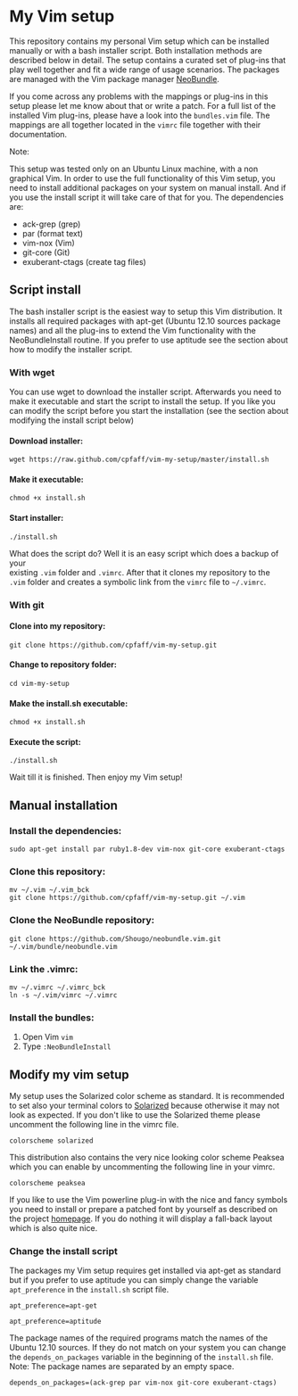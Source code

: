 My Vim setup
============

This repository contains my personal Vim setup which can be installed manually
or with a bash installer script. Both installation methods are described below
in detail. The setup contains a curated set of plug-ins that play well together
and fit a wide range of usage scenarios. The packages are managed with the Vim
package manager [NeoBundle](https://github.com/Shougo/neobundle.vim.git).

If you come across any problems with the mappings or plug-ins in this setup
please let me know about that or write a patch. For a full list of the installed
Vim plug-ins, please have a look into the `bundles.vim` file. The mappings are
all together located in the `vimrc` file together with their documentation.

Note: 

This setup was tested only on an Ubuntu Linux machine, with a non graphical Vim.
In order to use the full functionality of this Vim setup, you need to install
additional packages on your system on manual install. And if you use the install
script it will take care of that for you. The dependencies are:

- ack-grep  (grep)
- par (format text)
- vim-nox (Vim)
- git-core (Git)
- exuberant-ctags (create tag files)

Script install 
---------------

The bash installer script is the easiest way to setup this Vim distribution. It
installs all required packages with apt-get (Ubuntu 12.10 sources package names)
and all the plug-ins to extend the Vim functionality with the NeoBundleInstall
routine. If you prefer to use aptitude see the section about how to modify the
installer script.

### With wget 

You can use wget to download the installer script. Afterwards you need to make
it executable and start the script to install the setup. If you like you can
modify the script before you start the installation (see the section about
modifying the install script below)

#### Download installer:

```
wget https://raw.github.com/cpfaff/vim-my-setup/master/install.sh 
```

#### Make it executable:

```
chmod +x install.sh
```

#### Start installer:

```
./install.sh
```

What does the script do? Well it is an easy script which does a backup of your  
existing `.vim` folder and `.vimrc`. After that it clones my repository to the  
`.vim` folder and creates a symbolic link from the `vimrc` file to `~/.vimrc`.  

### With git 

#### Clone into my repository:

```
git clone https://github.com/cpfaff/vim-my-setup.git
```

#### Change to repository folder:

```
cd vim-my-setup
```

#### Make the install.sh executable:

```
chmod +x install.sh
```

#### Execute the script:

```
./install.sh
```

Wait till it is finished. Then enjoy my Vim setup!

## Manual installation

### Install the dependencies:

```
sudo apt-get install par ruby1.8-dev vim-nox git-core exuberant-ctags
```

### Clone this repository:

```
mv ~/.vim ~/.vim_bck
git clone https://github.com/cpfaff/vim-my-setup.git ~/.vim
```

### Clone the NeoBundle repository:

```
git clone https://github.com/Shougo/neobundle.vim.git ~/.vim/bundle/neobundle.vim
```

### Link the .vimrc:

```
mv ~/.vimrc ~/.vimrc_bck
ln -s ~/.vim/vimrc ~/.vimrc
```

### Install the bundles:

1. Open Vim `vim`
2. Type `:NeoBundleInstall`

## Modify my vim setup 

My setup uses the Solarized color scheme as standard.
It is recommended to set also your terminal colors to
[Solarized](https://github.com/altercation/solarized) because otherwise it
may not look as expected. If you don't like to use the Solarized theme please
uncomment the following line in the vimrc file.

```
colorscheme solarized
```

This distribution also contains the very nice looking color scheme Peaksea which 
you can enable by uncommenting the following line in your vimrc.

```
colorscheme peaksea
```

If you like to use the Vim powerline plug-in with the nice and fancy symbols
you need to install or prepare a patched font by yourself as described on the
project [homepage](https://github.com/Lokaltog/vim-powerline.git). If you do
nothing it will display a fall-back layout which is also quite nice.

### Change the install script

The packages my Vim setup requires get installed via apt-get as standard but if
you prefer to use aptitude you can simply change the variable `apt_preference`
in the `install.sh` script file.

```
apt_preference=apt-get
```

```
apt_preference=aptitude
```

The package names of the required programs match the names of the Ubuntu
12.10 sources. If they do not match on your system you can change the
`depends_on_packages` variable in the beginning of the `install.sh` file. Note:
The package names are separated by an empty space.

```
depends_on_packages=(ack-grep par vim-nox git-core exuberant-ctags)
```
